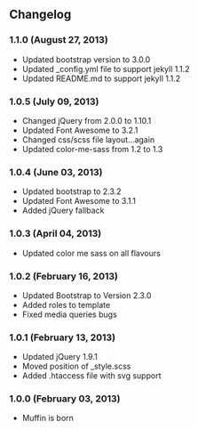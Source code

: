 Changelog
------------

### 1.1.0 (August 27, 2013)

* Updated bootstrap version to 3.0.0
* Updated _config.yml file to support jekyll 1.1.2
* Updated README.md to support jekyll 1.1.2


### 1.0.5 (July 09, 2013)

* Changed jQuery from 2.0.0 to 1.10.1
* Updated Font Awesome to 3.2.1
* Changed css/scss file layout...again
* Updated color-me-sass from 1.2 to 1.3


### 1.0.4 (June 03, 2013)

* Updated bootstrap to 2.3.2
* Updated Font Awesome to 3.1.1
* Added jQuery fallback


### 1.0.3 (April 04, 2013)

* Updated color me sass on all flavours


### 1.0.2 (February 16, 2013)

* Updated Bootstrap to Version 2.3.0
* Added roles to template
* Fixed media queries bugs


### 1.0.1 (February 13, 2013)

* Updated jQuery 1.9.1
* Moved position of _style.scss
* Added .htaccess file with svg support


### 1.0.0 (February 03, 2013)

* Muffin is born